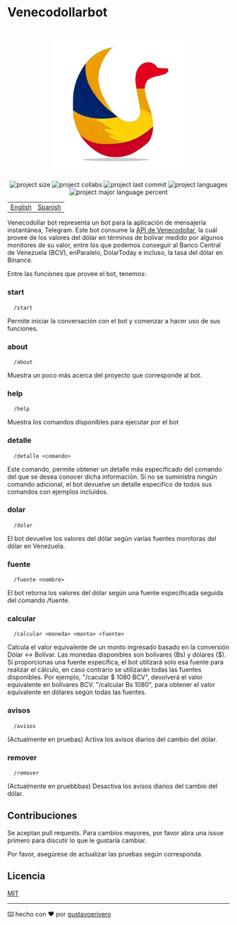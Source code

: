# Venecodollarbot

<h1 align="center">
  <img src="./assets/goose-removebg.png" alt="venecodollarbot" width="300" height="300" />
</h1>

<div align="center">
  <img src="https://img.shields.io/github/repo-size/gustavoerivero/venecodollarbot" alt="project size" />
  <img src="https://img.shields.io/github/contributors/gustavoerivero/venecodollarbot" alt="project collabs" />
  <img src="https://img.shields.io/github/last-commit/gustavoerivero/venecodollarbot" alt="project last commit" />
  <img src="https://img.shields.io/github/languages/count/gustavoerivero/venecodollarbot" alt="project languages" />
  <img src="https://img.shields.io/github/languages/top/gustavoerivero/venecodollarbot" alt="project major language percent" />
</div>

<div align="center">
  <table>
      <tr>
          <!-- Do not translate this table -->
          <td><a href="./README.md"> English </a></td>
          <td><a href="./README-ES.md"> Spanish </a></td>
      </tr>
  </table>
</div>

Venecodollar bot representa un bot para la aplicación de mensajería instantánea, Telegram. Este bot consume la [API de Venecodollar](https://github.com/gustavoerivero/venecodollar), la cuál provee de los valores del dólar en términos de bolívar medido por algunos monitores de su valor, entre los que podemos conseguir al Banco Central de Venezuela (BCV), enParalelo, DolarToday e incluso, la tasa del dólar en Binance.

Entre las funciones que provee el bot, tenemos:

### start
```http
  /start
```

Permite iniciar la conversación con el bot y comenzar a hacer uso de sus funciones.

### about
```http
  /about
```

Muestra un poco más acerca del proyecto que corresponde al bot.

### help
```http
  /help
```

Muestra los comandos disponibles para ejecutar por el bot

### detalle
```http
  /detalle <comando>
```

Este comando, permite obtener un detalle más especificado del comando del que se desea conocer dicha información. Si no se suministra ningún comando adicional, el bot devuelve un detalle específico de todos sus comandos con ejemplos incluídos.

### dolar
```http
  /dolar
```

El bot devuelve los valores del dólar según varias fuentes monitoras del dólar en Venezuela.

### fuente
```http
  /fuente <nombre>
```

El bot retorna los valores del dólar según una fuente especificada seguida del comando /fuente.

### calcular
```http
  /calcular <moneda> <monto> <fuente>
```

Calcula el valor equivalente de un monto ingresado basado en la conversión Dólar <-> Bolívar. Las monedas disponibles son bolívares (Bs) y dólares ($). Si proporcionas una fuente específica, el bot utilizará solo esa fuente para realizar el cálculo, en caso contrario se utilizarán todas las fuentes disponibles. Por ejemplo, "/cacular $ 1080 BCV", devolverá el valor equivalente en bolívares BCV. "/calcular Bs 1080", para obtener el valor equivalente en dólares según todas las fuentes.

### avisos
```http
  /avisos
```

(Actualmente en pruebas) Activa los avisos diarios del cambio del dólar.

### remover
```http
  /remover
```

(Actualmente en pruebbbas) Desactiva los avisos diarios del cambio del dólar.

## Contribuciones

Se aceptan pull requests. Para cambios mayores, por favor abra una issue primero para discutir lo que le gustaría cambiar.

Por favor, asegúrese de actualizar las pruebas según corresponda.

## Licencia

[MIT](https://choosealicense.com/licenses/mit/)


---
⌨️ hecho con ❤️ por [gustavoerivero](https://github.com/gustavoerivero)
